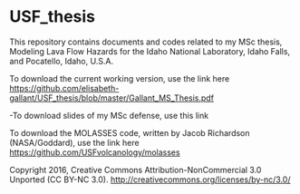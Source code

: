 # USF_thesis
This repository contains documents and codes related to my MSc thesis, Modeling Lava Flow Hazards for the Idaho National Laboratory, Idaho Falls, and Pocatello, Idaho, U.S.A.

To download the current working version, use the link here
https://github.com/elisabeth-gallant/USF_thesis/blob/master/Gallant_MS_Thesis.pdf
 
-To download slides of my MSc defense, use this link

To download the MOLASSES code, written by Jacob Richardson (NASA/Goddard), use the link here
https://github.com/USFvolcanology/molasses

Copyright 2016, Creative Commons Attribution-NonCommercial 3.0 Unported (CC BY-NC 3.0). http://creativecommons.org/licenses/by-nc/3.0/
